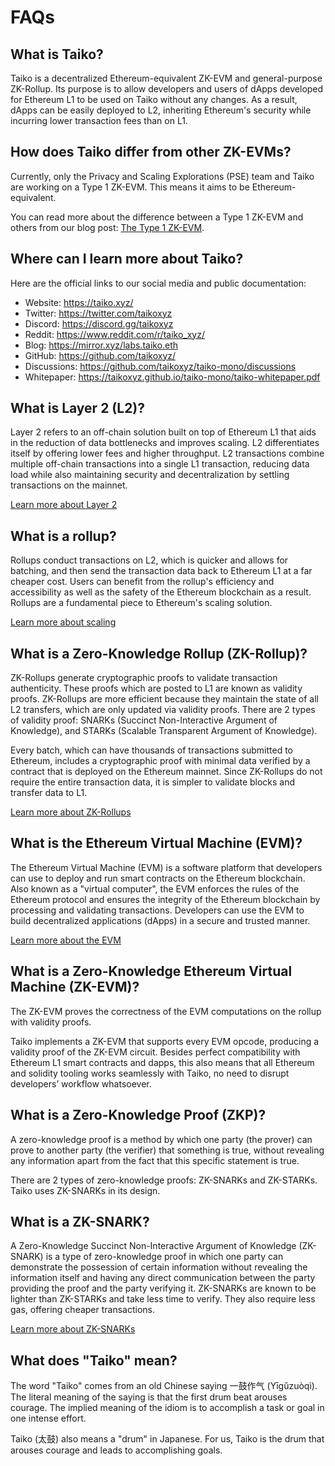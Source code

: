 # FAQs

## What is Taiko?

Taiko is a decentralized Ethereum-equivalent ZK-EVM and general-purpose ZK-Rollup. Its purpose is to allow developers and users of dApps developed for Ethereum L1 to be used on Taiko without any changes. As a result, dApps can be easily deployed to L2, inheriting Ethereum's security while incurring lower transaction fees than on L1.

## How does Taiko differ from other ZK-EVMs?

Currently, only the Privacy and Scaling Explorations (PSE) team and Taiko are working on a Type 1 ZK-EVM. This means it aims to be Ethereum-equivalent.

You can read more about the difference between a Type 1 ZK-EVM and others from our blog post: [The Type 1 ZK-EVM](https://mirror.xyz/labs.taiko.eth/w7NSKDeKfJoEy0p89I9feixKfdK-20JgWF9HZzxfeBo).

## Where can I learn more about Taiko?

Here are the official links to our social media and public documentation:

- Website: https://taiko.xyz/
- Twitter: https://twitter.com/taikoxyz
- Discord: https://discord.gg/taikoxyz
- Reddit: https://www.reddit.com/r/taiko_xyz/
- Blog: https://mirror.xyz/labs.taiko.eth
- GitHub: https://github.com/taikoxyz/
- Discussions: https://github.com/taikoxyz/taiko-mono/discussions
- Whitepaper: https://taikoxyz.github.io/taiko-mono/taiko-whitepaper.pdf

## What is Layer 2 (L2)?

Layer 2 refers to an off-chain solution built on top of Ethereum L1 that aids in the reduction of data bottlenecks and improves scaling. L2 differentiates itself by offering lower fees and higher throughput. L2 transactions combine multiple off-chain transactions into a single L1 transaction, reducing data load while also maintaining security and decentralization by settling transactions on the mainnet.

[Learn more about Layer 2](https://ethereum.org/en/layer-2/)

## What is a rollup?

Rollups conduct transactions on L2, which is quicker and allows for batching, and then send the transaction data back to Ethereum L1 at a far cheaper cost. Users can benefit from the rollup's efficiency and accessibility as well as the safety of the Ethereum blockchain as a result. Rollups are a fundamental piece to Ethereum's scaling solution.

[Learn more about scaling](https://ethereum.org/en/developers/docs/scaling/)

## What is a Zero-Knowledge Rollup (ZK-Rollup)?

ZK-Rollups generate cryptographic proofs to validate transaction authenticity. These proofs which are posted to L1 are known as validity proofs. ZK-Rollups are more efficient because they maintain the state of all L2 transfers, which are only updated via validity proofs. There are 2 types of validity proof: SNARKs (Succinct Non-Interactive Argument of Knowledge), and STARKs (Scalable Transparent Argument of Knowledge).

Every batch, which can have thousands of transactions submitted to Ethereum, includes a cryptographic proof with minimal data verified by a contract that is deployed on the Ethereum mainnet. Since ZK-Rollups do not require the entire transaction data, it is simpler to validate blocks and transfer data to L1.

[Learn more about ZK-Rollups](https://ethereum.org/en/developers/docs/scaling/zk-rollups/)

## What is the Ethereum Virtual Machine (EVM)?

The Ethereum Virtual Machine (EVM) is a software platform that developers can use to deploy and run smart contracts on the Ethereum blockchain. Also known as a "virtual computer", the EVM enforces the rules of the Ethereum protocol and ensures the integrity of the Ethereum blockchain by processing and validating transactions. Developers can use the EVM to build decentralized applications (dApps) in a secure and trusted manner.

[Learn more about the EVM](https://ethereum.org/en/developers/docs/evm/)

## What is a Zero-Knowledge Ethereum Virtual Machine (ZK-EVM)?

The ZK-EVM proves the correctness of the EVM computations on the rollup with validity proofs.

Taiko implements a ZK-EVM that supports every EVM opcode, producing a validity proof of the ZK-EVM circuit. Besides perfect compatibility with Ethereum L1 smart contracts and dapps, this also means that all Ethereum and solidity tooling works seamlessly with Taiko, no need to disrupt developers’ workflow whatsoever.

## What is a Zero-Knowledge Proof (ZKP)?

A zero-knowledge proof is a method by which one party (the prover) can prove to another party (the verifier) that something is true, without revealing any information apart from the fact that this specific statement is true.

There are 2 types of zero-knowledge proofs: ZK-SNARKs and ZK-STARKs. Taiko uses ZK-SNARKs in its design.

## What is a ZK-SNARK?

A Zero-Knowledge Succinct Non-Interactive Argument of Knowledge (ZK-SNARK) is a type of zero-knowledge proof in which one party can demonstrate the possession of certain information without revealing the information itself and having any direct communication between the party providing the proof and the party verifying it. ZK-SNARKs are known to be lighter than ZK-STARKs and take less time to verify. They also require less gas, offering cheaper transactions.

[Learn more about ZK-SNARKs](https://ethereum.org/en/zero-knowledge-proofs/#zk-snarks)

## What does "Taiko" mean?

The word "Taiko" comes from an old Chinese saying 一鼓作气 (Yīgǔzuòqì). The literal meaning of the saying is that the first drum beat arouses courage. The implied meaning of the idiom is to accomplish a task or goal in one intense effort.

Taiko (太鼓) also means a "drum" in Japanese. For us, Taiko is the drum that arouses courage and leads to accomplishing goals.
